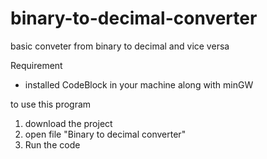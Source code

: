 # binary-to-decimal-converter
basic conveter from binary to decimal and vice versa

Requirement
- installed CodeBlock in your machine along with minGW

to use this program
1. download the project
2. open file "Binary to decimal converter"
3. Run the code
